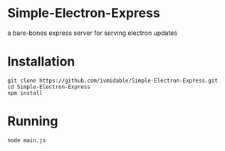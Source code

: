 # Simple-Electron-Express

a bare-bones express server for serving electron updates

# Installation
```
git clone https://github.com/ivmidable/Simple-Electron-Express.git
cd Simple-Electron-Express
npm install
```

# Running
```
node main.js
```
 
